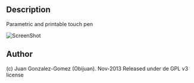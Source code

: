 Description
--------

  Parametric and printable touch pen

![ScreenShot](https://github.com/Obijuan/3D-parts/raw/master/touch-pen/images/pen_touch-1-peq.jpg)

Author
-----

(c) Juan Gonzalez-Gomez (Obijuan). Nov-2013
Released under de GPL v3 license

